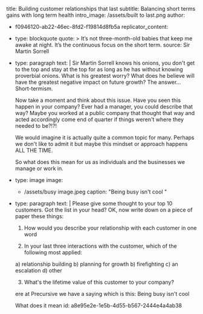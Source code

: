 title: Building customer relationships that last
subtitle: Balancing short terms gains with long term health
intro_image: /assets/built to last.png
author:
  - f0946120-ab22-46ec-8fd2-f19814d8fb5a
replicator_content:
  - 
    type: blockquote
    quote: >
      It’s not three-month-old babies that keep me awake at night. It’s the continuous focus on the
      short term.
    source: Sir Martin Sorrell
  - 
    type: paragraph
    text: |
      Sir Martin Sorrell knows his onions, you don't get to the top and stay at the top for as long as he has without knowing proverbial onions. What is his greatest worry?  What does he believe will have the greatest negative impact on future growth? The answer... Short-termism.
      
      Now take a moment and think about this issue. Have you seen this happen in your company? Ever had a manager, you could describe that way? Maybe you worked at a public company that thought that way and acted accordingly come end of quarter if things weren't where they needed to be?!?!
      
      We would imagine it is actually quite a common topic for many. Perhaps we don't like to admit it but maybe this mindset or approach happens ALL THE TIME.
      
      So what does this mean for us as individuals and the businesses we manage or work in.
  - 
    type: image
    image:
      - /assets/busy image.jpeg
    caption: "Being busy isn't cool "
  - 
    type: paragraph
    text: |
      Please give some thought to your top 10 customers. Got the list in your head? OK, now write down on a piece of paper these things:
      
      1) How would you describe your relationship with each customer in one word
      
      2) In your last three interactions with the customer, which of the following most applied:
      
      a) relationship building
      b) planning for growth
      b) firefighting
      c) an escalation
      d) other
      
      3) What's the lifetime value of this customer to your company?
      
      
      
      ere at Precursive we have a saying which is this: Being busy isn't cool
      
      What does it mean
id: a8e95e2e-1e5b-4d55-b567-2444e4a4ab38
